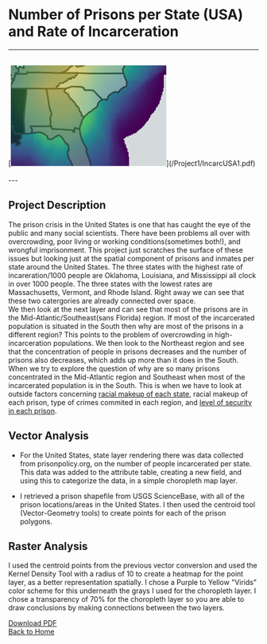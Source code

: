 # Number of Prisons per State (USA) and Rate of Incarceration
---

<br>
[<img src="/Project1/snapshot.PNG?raw=true"/>](/Project1/IncarcUSA1.pdf)
<br>
<br>
---

## **Project Description** <br>
The prison crisis in the United States is one that has caught the eye of the public and many social scientists. There have been problems all over with overcrowding, poor living or working conditions(sometimes both!), and wrongful imprisonment. This project just scratches the surface of these issues but looking just at the spatial component of prisons and inmates per state around the United States. The three states with the highest rate of incareration/1000 people are Oklahoma, Louisiana, and Mississippi all clock in over 1000 people. The three states with the lowest rates are Massachusetts, Vermont, and Rhode Island. Right away we can see that these two catergories are already connected over space. <br>
We then look at the next layer and can see that most of the prisons are in the Mid-Atlantic/Southeast(sans Florida) region. If most of the incarcerated population is situated in the South then why are most of the prisons in a different region? This points to the problem of overcrowding in high-incarceration populations. We then look to the Northeast region and see that the concentration of people in prisons decreases and the number of prisons also decreases, which adds up more than it does in the South. 
<br>
When we try to explore the question of why are so many prisons concentrated in the Mid-Atlantic region and Southeast when most of the incarcerated population is in the South. This is when we have to look at outside factors concerning [racial makeup of each state](http://racialdotmap.demographics.coopercenter.org/), racial makeup of each prison, type of crimes commited in each region, and [level of security in each prison](/Project1/SecurePrison.png). 

## **Vector Analysis**
- For the United States, state layer rendering there was data collected from prisonpolicy.org, on the number of people incarcerated
per state. This data was added to the attribute table, creating a new field, and using this to categorize the data, in a simple choropleth map layer.

- I retrieved a prison shapefile from USGS ScienceBase, with all of the prison locations/areas in the United States. I then used the
centroid tool (Vector-Geometry tools) to create points for each of the prison polygons. 

## **Raster Analysis**
I used the centroid points from the previous vector conversion and used the Kernel Density Tool with a radius of 10 to create a heatmap
for the point layer, as a better representation spatially. 
I chose a Purple to Yellow "Virids" color scheme for this underneath the grays I used for the choropleth layer. I chose a transparency of 70% for the choropleth layer so you are able to draw conclusions by making connections between the two layers.

[Download PDF](/Project1/IncarcUSA1.pdf)<br>
<a href="https://sophiepeet.github.io">Back to Home</a>
<!-- birds aren't real -->
